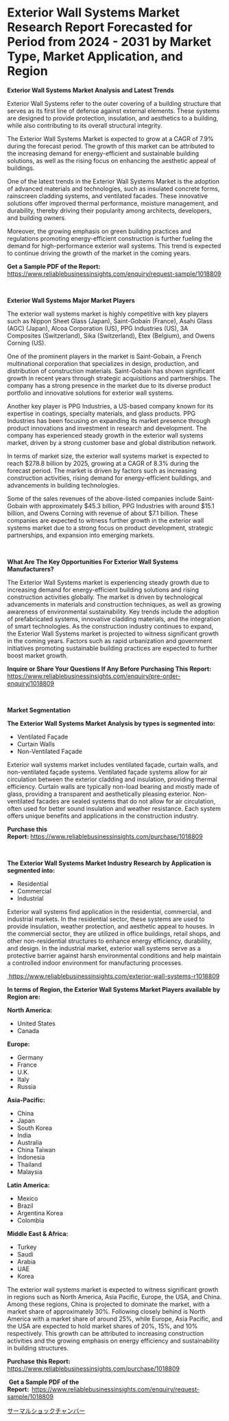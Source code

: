 <p><h1>Exterior Wall Systems Market Research Report Forecasted for Period from 2024 -  2031 by Market Type, Market Application, and Region</h1></p><p><strong>Exterior Wall Systems Market Analysis and Latest Trends</strong></p>
<p><p>Exterior Wall Systems refer to the outer covering of a building structure that serves as its first line of defense against external elements. These systems are designed to provide protection, insulation, and aesthetics to a building, while also contributing to its overall structural integrity.</p><p>The Exterior Wall Systems Market is expected to grow at a CAGR of 7.9% during the forecast period. The growth of this market can be attributed to the increasing demand for energy-efficient and sustainable building solutions, as well as the rising focus on enhancing the aesthetic appeal of buildings.</p><p>One of the latest trends in the Exterior Wall Systems Market is the adoption of advanced materials and technologies, such as insulated concrete forms, rainscreen cladding systems, and ventilated facades. These innovative solutions offer improved thermal performance, moisture management, and durability, thereby driving their popularity among architects, developers, and building owners.</p><p>Moreover, the growing emphasis on green building practices and regulations promoting energy-efficient construction is further fueling the demand for high-performance exterior wall systems. This trend is expected to continue driving the growth of the market in the coming years.</p></p>
<p><strong>Get a Sample PDF of the Report:&nbsp;</strong> <a href="https://www.reliablebusinessinsights.com/enquiry/request-sample/1018809">https://www.reliablebusinessinsights.com/enquiry/request-sample/1018809</a></p>
<p>&nbsp;</p>
<p><strong>Exterior Wall Systems Major Market Players</strong></p>
<p><p>The exterior wall systems market is highly competitive with key players such as Nippon Sheet Glass (Japan), Saint-Gobain (France), Asahi Glass (AGC) (Japan), Alcoa Corporation (US), PPG Industries (US), 3A Composites (Switzerland), Sika (Switzerland), Etex (Belgium), and Owens Corning (US).</p><p>One of the prominent players in the market is Saint-Gobain, a French multinational corporation that specializes in design, production, and distribution of construction materials. Saint-Gobain has shown significant growth in recent years through strategic acquisitions and partnerships. The company has a strong presence in the market due to its diverse product portfolio and innovative solutions for exterior wall systems.</p><p>Another key player is PPG Industries, a US-based company known for its expertise in coatings, specialty materials, and glass products. PPG Industries has been focusing on expanding its market presence through product innovations and investment in research and development. The company has experienced steady growth in the exterior wall systems market, driven by a strong customer base and global distribution network.</p><p>In terms of market size, the exterior wall systems market is expected to reach $278.8 billion by 2025, growing at a CAGR of 8.3% during the forecast period. The market is driven by factors such as increasing construction activities, rising demand for energy-efficient buildings, and advancements in building technologies.</p><p>Some of the sales revenues of the above-listed companies include Saint-Gobain with approximately $45.3 billion, PPG Industries with around $15.1 billion, and Owens Corning with revenue of about $7.1 billion. These companies are expected to witness further growth in the exterior wall systems market due to a strong focus on product development, strategic partnerships, and expansion into emerging markets.</p></p>
<p>&nbsp;</p>
<p><strong>What Are The Key Opportunities For Exterior Wall Systems Manufacturers?</strong></p>
<p><p>The Exterior Wall Systems market is experiencing steady growth due to increasing demand for energy-efficient building solutions and rising construction activities globally. The market is driven by technological advancements in materials and construction techniques, as well as growing awareness of environmental sustainability. Key trends include the adoption of prefabricated systems, innovative cladding materials, and the integration of smart technologies. As the construction industry continues to expand, the Exterior Wall Systems market is projected to witness significant growth in the coming years. Factors such as rapid urbanization and government initiatives promoting sustainable building practices are expected to further boost market growth.</p></p>
<p><strong>Inquire or Share Your Questions If Any Before Purchasing This Report:</strong> <a href="https://www.reliablebusinessinsights.com/enquiry/pre-order-enquiry/1018809">https://www.reliablebusinessinsights.com/enquiry/pre-order-enquiry/1018809</a></p>
<p>&nbsp;</p>
<p><strong>Market Segmentation</strong></p>
<p><strong>The Exterior Wall Systems Market Analysis by types is segmented into:</strong></p>
<p><ul><li>Ventilated Façade</li><li>Curtain Walls</li><li>Non-Ventilated Façade</li></ul></p>
<p><p>Exterior wall systems market includes ventilated façade, curtain walls, and non-ventilated façade systems. Ventilated façade systems allow for air circulation between the exterior cladding and insulation, providing thermal efficiency. Curtain walls are typically non-load bearing and mostly made of glass, providing a transparent and aesthetically pleasing exterior. Non-ventilated facades are sealed systems that do not allow for air circulation, often used for better sound insulation and weather resistance. Each system offers unique benefits and applications in the construction industry.</p></p>
<p><strong>Purchase this Report:&nbsp;</strong><a href="https://www.reliablebusinessinsights.com/purchase/1018809">https://www.reliablebusinessinsights.com/purchase/1018809</a></p>
<p>&nbsp;</p>
<p><strong>The Exterior Wall Systems Market Industry Research by Application is segmented into:</strong></p>
<p><ul><li>Residential</li><li>Commercial</li><li>Industrial</li></ul></p>
<p><p>Exterior wall systems find application in the residential, commercial, and industrial markets. In the residential sector, these systems are used to provide insulation, weather protection, and aesthetic appeal to houses. In the commercial sector, they are utilized in office buildings, retail shops, and other non-residential structures to enhance energy efficiency, durability, and design. In the industrial market, exterior wall systems serve as a protective barrier against harsh environmental conditions and help maintain a controlled indoor environment for manufacturing processes.</p></p>
<p><a href="https://www.reliablebusinessinsights.com/exterior-wall-systems-r1018809">&nbsp;https://www.reliablebusinessinsights.com/exterior-wall-systems-r1018809</a></p>
<p><strong>In terms of Region, the Exterior Wall Systems Market Players available by Region are:</strong></p>
<p>
    <p> <strong> North America: </strong>
        <ul>
            <li>United States</li>
            <li>Canada</li>
        </ul>
        </p> 
    <p> <strong> Europe: </strong>
        <ul>
            <li>Germany</li>
            <li>France</li>
            <li>U.K.</li>
            <li>Italy</li>
            <li>Russia</li>
        </ul>
        </p> 
    <p> <strong> Asia-Pacific: </strong>
        <ul>
            <li>China</li>
            <li>Japan</li>
            <li>South Korea</li>
            <li>India</li>
            <li>Australia</li>
            <li>China Taiwan</li>
            <li>Indonesia</li>
            <li>Thailand</li>
            <li>Malaysia</li>
        </ul>
        </p> 
    <p> <strong> Latin America: </strong>
        <ul>
            <li>Mexico</li>
            <li>Brazil</li>
            <li>Argentina Korea</li>
            <li>Colombia</li>
        </ul>
        </p> 
    <p> <strong> Middle East & Africa: </strong>
        <ul>
            <li>Turkey</li>
            <li>Saudi</li>
            <li>Arabia</li>
            <li>UAE</li>
            <li>Korea</li>
        </ul>
    </p>
    </p>
<p><p>The exterior wall systems market is expected to witness significant growth in regions such as North America, Asia Pacific, Europe, the USA, and China. Among these regions, China is projected to dominate the market, with a market share of approximately 30%. Following closely behind is North America with a market share of around 25%, while Europe, Asia Pacific, and the USA are expected to hold market shares of 20%, 15%, and 10% respectively. This growth can be attributed to increasing construction activities and the growing emphasis on energy efficiency and sustainability in building structures.</p></p>
<p><strong>Purchase this Report: </strong><a href="https://www.reliablebusinessinsights.com/purchase/1018809">https://www.reliablebusinessinsights.com/purchase/1018809</a></p>
<p>&nbsp;<strong>Get a Sample PDF of the Report:&nbsp;&nbsp;</strong><a href="https://www.reliablebusinessinsights.com/enquiry/request-sample/1018809">https://www.reliablebusinessinsights.com/enquiry/request-sample/1018809</a></p>
<p><strong></strong></p>
<p><p><a href="https://github.com/sghwr779811674/Market-Research-Report-List-3/blob/main/666410536973.md">サーマルショックチャンバー</a></p></p>